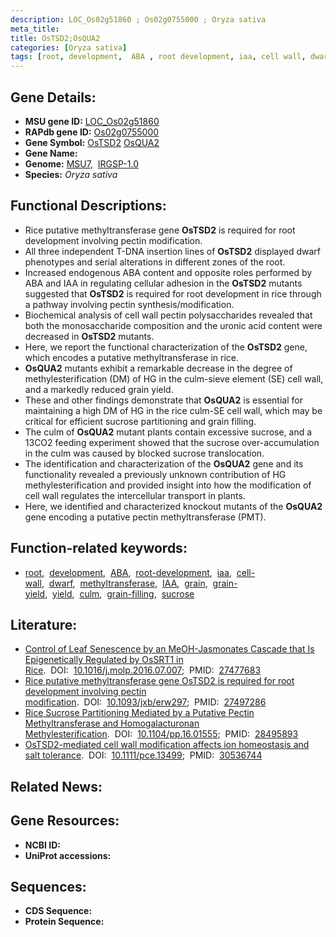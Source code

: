 ```yaml
---
description: LOC_Os02g51860 ; Os02g0755000 ; Oryza sativa
meta_title:
title: OsTSD2;OsQUA2
categories: [Oryza sativa]
tags: [root, development,  ABA , root development, iaa, cell wall, dwarf, methyltransferase, IAA, ABA, grain, grain yield, yield, culm, grain filling, sucrose]
---
```


## Gene Details:
- **MSU gene ID:** [LOC_Os02g51860](http://rice.uga.edu/cgi-bin/ORF_infopage.cgi?orf=LOC_Os02g51860)  
- **RAPdb gene ID:** [Os02g0755000](https://rapdb.dna.affrc.go.jp/locus/?name=Os02g0755000)  
- **Gene Symbol:** <u>OsTSD2</u>&nbsp;<u>OsQUA2</u>
- **Gene Name:**
- **Genome:**  [MSU7](http://rice.uga.edu/),&nbsp;&nbsp;[IRGSP-1.0](https://rapdb.dna.affrc.go.jp/download/irgsp1.html)
- **Species:** *Oryza sativa*

## Functional Descriptions:
   - Rice putative methyltransferase gene **OsTSD2** is required for root development involving pectin modification.
   - All three independent T-DNA insertion lines of **OsTSD2** displayed dwarf phenotypes and serial alterations in different zones of the root.
   - Increased endogenous ABA content and opposite roles performed by ABA and IAA in regulating cellular adhesion in the **OsTSD2** mutants suggested that **OsTSD2** is required for root development in rice through a pathway involving pectin synthesis/modification.
   - Biochemical analysis of cell wall pectin polysaccharides revealed that both the monosaccharide composition and the uronic acid content were decreased in **OsTSD2** mutants.
   - Here, we report the functional characterization of the **OsTSD2** gene, which encodes a putative methyltransferase in rice.
   - **OsQUA2** mutants exhibit a remarkable decrease in the degree of methylesterification (DM) of HG in the culm-sieve element (SE) cell wall, and a markedly reduced grain yield.
   - These and other findings demonstrate that **OsQUA2** is essential for maintaining a high DM of HG in the rice culm-SE cell wall, which may be critical for efficient sucrose partitioning and grain filling.
   - The culm of **OsQUA2** mutant plants contain excessive sucrose, and a 13CO2 feeding experiment showed that the sucrose over-accumulation in the culm was caused by blocked sucrose translocation.
   - The identification and characterization of the **OsQUA2** gene and its functionality revealed a previously unknown contribution of HG methylesterification and provided insight into how the modification of cell wall regulates the intercellular transport in plants.
   - Here, we identified and characterized knockout mutants of the **OsQUA2** gene encoding a putative pectin methyltransferase (PMT).

## Function-related keywords:
   - [root](/tags/root/),&nbsp;&nbsp;[development](/tags/development/),&nbsp;&nbsp;[ABA](/tags/ABA/),&nbsp;&nbsp;[root-development](/tags/root-development/),&nbsp;&nbsp;[iaa](/tags/iaa/),&nbsp;&nbsp;[cell-wall](/tags/cell-wall/),&nbsp;&nbsp;[dwarf](/tags/dwarf/),&nbsp;&nbsp;[methyltransferase](/tags/methyltransferase/),&nbsp;&nbsp;[IAA](/tags/IAA/),&nbsp;&nbsp;[grain](/tags/grain/),&nbsp;&nbsp;[grain-yield](/tags/grain-yield/),&nbsp;&nbsp;[yield](/tags/yield/),&nbsp;&nbsp;[culm](/tags/culm/),&nbsp;&nbsp;[grain-filling](/tags/grain-filling/),&nbsp;&nbsp;[sucrose](/tags/sucrose/)

## Literature:
   - [Control of Leaf Senescence by an MeOH-Jasmonates Cascade that Is Epigenetically Regulated by OsSRT1 in Rice](https://www.doi.org/10.1016/j.molp.2016.07.007).&nbsp;&nbsp;DOI:&nbsp;&nbsp;[10.1016/j.molp.2016.07.007](https://www.doi.org/10.1016/j.molp.2016.07.007);&nbsp;&nbsp;PMID:&nbsp;&nbsp;[27477683](https://pubmed.ncbi.nlm.nih.gov/27477683/)
   - [Rice putative methyltransferase gene OsTSD2 is required for root development involving pectin modification](https://www.doi.org/10.1093/jxb/erw297).&nbsp;&nbsp;DOI:&nbsp;&nbsp;[10.1093/jxb/erw297](https://www.doi.org/10.1093/jxb/erw297);&nbsp;&nbsp;PMID:&nbsp;&nbsp;[27497286](https://pubmed.ncbi.nlm.nih.gov/27497286/)
   - [Rice Sucrose Partitioning Mediated by a Putative Pectin Methyltransferase and Homogalacturonan Methylesterification](https://www.doi.org/10.1104/pp.16.01555).&nbsp;&nbsp;DOI:&nbsp;&nbsp;[10.1104/pp.16.01555](https://www.doi.org/10.1104/pp.16.01555);&nbsp;&nbsp;PMID:&nbsp;&nbsp;[28495893](https://pubmed.ncbi.nlm.nih.gov/28495893/)
   - [OsTSD2-mediated cell wall modification affects ion homeostasis and salt tolerance](https://www.doi.org/10.1111/pce.13499).&nbsp;&nbsp;DOI:&nbsp;&nbsp;[10.1111/pce.13499](https://www.doi.org/10.1111/pce.13499);&nbsp;&nbsp;PMID:&nbsp;&nbsp;[30536744](https://pubmed.ncbi.nlm.nih.gov/30536744/)

## Related News:

## Gene Resources:
- **NCBI ID:**  []()
- **UniProt accessions:** [](https://www.uniprot.org/uniprotkb//entry)

## Sequences:
- **CDS Sequence:**
- **Protein Sequence:**
